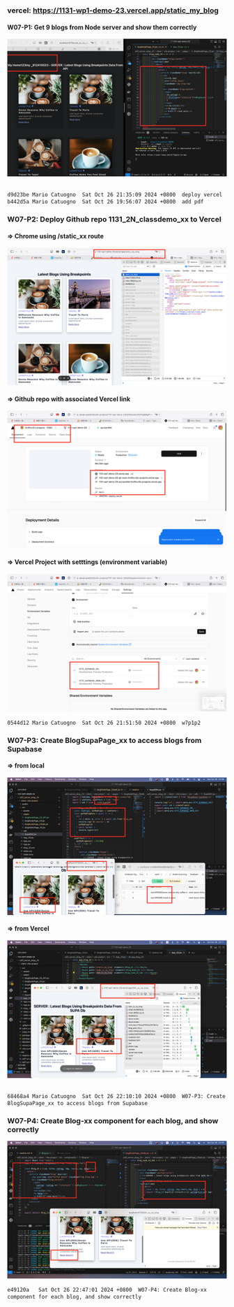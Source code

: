 ### vercel: https://1131-wp1-demo-23.vercel.app/static_my_blog

#### W07-P1: Get 9 blogs from Node server and show them correctly

![](w07-p1.png)

```

d9d23be Mario Catuogno  Sat Oct 26 21:35:09 2024 +0800  deploy vercel
b442d5a Mario Catuogno  Sat Oct 26 19:56:07 2024 +0800  add pdf
```

### W07-P2: Deploy Github repo 1131_2N_classdemo_xx to Vercel

#### => Chrome using /static_xx route

![](w07-p2-1.png)

#### => Github repo with associated Vercel link

![](w07-p2-2.png)

#### => Vercel Project with setttings (environment variable)

![](w07-p2-3.png)

```
0544d12 Mario Catuogno  Sat Oct 26 21:51:50 2024 +0800  w7p1p2
```

### W07-P3: Create BlogSupaPage_xx to access blogs from Supabase

#### => from local

![](w07-p3-1.png)

#### => from Vercel

![](w07-p3-2.png)

```

68468a4 Mario Catuogno  Sat Oct 26 22:10:10 2024 +0800  W07-P3: Create BlogSupaPage_xx to access blogs from Supabase
```

### W07-P4: Create Blog-xx component for each blog, and show correctly

![](w07-p4.png)

```
e49120a   Sat Oct 26 22:47:01 2024 +0800  W07-P4: Create Blog-xx component for each blog, and show correctly

```
